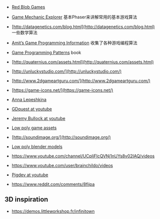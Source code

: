 ﻿---
layout: single
position: Developer
---

* [Red Blob Games](https://www.redblobgames.com/)
* [Game Mechanic Explorer](https://gamemechanicexplorer.com/) 基本Phaser来讲解常用的基本游戏算法
* [http://datagenetics.com/blog.html](http://datagenetics.com/blog.html) 一些数学算法
* [Amit’s Game Programming Information](http://www-cs-students.stanford.edu/~amitp/gameprog.html) 收集了各种游戏编程算法
* [Game Programming Patterns](http://gameprogrammingpatterns.com/) book

* [http://quaternius.com/assets.html](http://quaternius.com/assets.html)

* [http://unluckystudio.com/](http://unluckystudio.com/)
* [http://www.2dgameartguru.com/](http://www.2dgameartguru.com/)
* [https://game-icons.net/](https://game-icons.net/)

* [Anna Lepeshkina](https://www.youtube.com/channel/UCOka-ILmhM6DWaxZNNsL4tQ/videos)
* [GDquest at youtube](https://www.youtube.com/channel/UCxboW7x0jZqFdvMdCFKTMsQ/videos)
* [Jeremy Bullock at youtube](https://www.youtube.com/channel/UCwJw2-V5S1TkBjLQ3_Ws54g/videos)
* [Low poly game assets](https://itch.io/search?q=low+poly)
* [http://soundimage.org/](http://soundimage.org/)
* [Low poly blender models](https://sketchfab.com/tags/low-poly-blender)
* https://www.youtube.com/channel/UCpljFlcQVNj1nUYs8v02IAQ/videos
* https://www.youtube.com/user/brainchildo/videos
* [Pigdev at youtube](https://www.youtube.com/channel/UCFK9ZoVDqDgY6KGMcHEloFw/videos)
* https://www.reddit.com/comments/8fiipa


## 3D inspiration

* https://demos.littleworkshop.fr/infinitown

